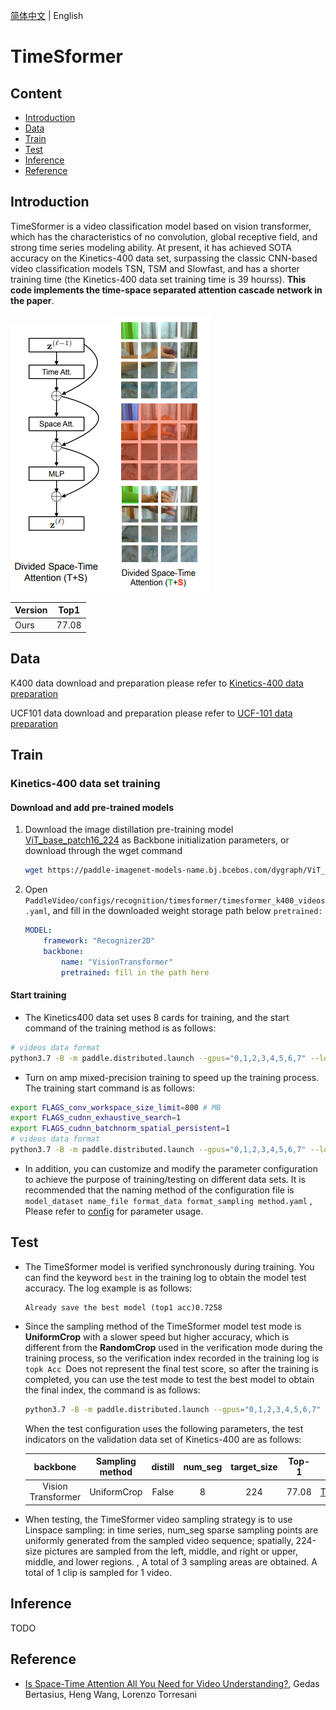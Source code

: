 [简体中文](../../../zh-CN/model_zoo/recognition/timesformer.md) | English

# TimeSformer

## Content

- [Introduction](#Introduction)
- [Data](#DATA)
- [Train](#Train)
- [Test](#Test)
- [Inference](#Inference)
- [Reference](#Reference)


## Introduction

TimeSformer is a video classification model based on vision transformer, which has the characteristics of no convolution, global receptive field, and strong time series modeling ability. At present, it has achieved SOTA accuracy on the Kinetics-400 data set, surpassing the classic CNN-based video classification models TSN, TSM and Slowfast, and has a shorter training time (the Kinetics-400 data set training time is 39 hourss). **This code implements the time-space separated attention cascade network in the paper**.

<img src="../../../images/timesformer_attention_arch.png" alt="image-20210628210446041"/><img src="../../../images/timesformer_attention_visualize.png" alt ="image-20210628210446041" />

| Version | Top1 |
| :------ | :---: |
| Ours | 77.08 |


## Data

K400 data download and preparation please refer to [Kinetics-400 data preparation](../../dataset/k400.md)

UCF101 data download and preparation please refer to [UCF-101 data preparation](../../dataset/ucf101.md)


## Train

### Kinetics-400 data set training

#### Download and add pre-trained models

1. Download the image distillation pre-training model [ViT_base_patch16_224](https://paddle-imagenet-models-name.bj.bcebos.com/dygraph/ViT_base_patch16_224_pretrained.pdparams) as Backbone initialization parameters, or download through the wget command

   ```bash
   wget https://paddle-imagenet-models-name.bj.bcebos.com/dygraph/ViT_base_patch16_224_pretrained.pdparams
   ```

2. Open `PaddleVideo/configs/recognition/timesformer/timesformer_k400_videos.yaml`, and fill in the downloaded weight storage path below `pretrained:`

    ```yaml
    MODEL:
        framework: "Recognizer2D"
        backbone:
            name: "VisionTransformer"
            pretrained: fill in the path here
    ```

#### Start training

- The Kinetics400 data set uses 8 cards for training, and the start command of the training method is as follows:

```bash
# videos data format
python3.7 -B -m paddle.distributed.launch --gpus="0,1,2,3,4,5,6,7" --log_dir=log_timesformer main.py --validate -c configs/recognition/ timesformer/timesformer_k400_videos.yaml
```

- Turn on amp mixed-precision training to speed up the training process. The training start command is as follows:

```bash
export FLAGS_conv_workspace_size_limit=800 # MB
export FLAGS_cudnn_exhaustive_search=1
export FLAGS_cudnn_batchnorm_spatial_persistent=1
# videos data format
python3.7 -B -m paddle.distributed.launch --gpus="0,1,2,3,4,5,6,7" --log_dir=log_timesformer main.py --validate -c configs/recognition/ timesformer/timesformer_k400_videos.yaml
```

- In addition, you can customize and modify the parameter configuration to achieve the purpose of training/testing on different data sets. It is recommended that the naming method of the configuration file is `model_dataset name_file format_data format_sampling method.yaml` , Please refer to [config](../../tutorials/config.md) for parameter usage.


## Test

- The TimeSformer model is verified synchronously during training. You can find the keyword `best` in the training log to obtain the model test accuracy. The log example is as follows:

  ```
  Already save the best model (top1 acc)0.7258
  ```

- Since the sampling method of the TimeSformer model test mode is **UniformCrop** with a slower speed but higher accuracy, which is different from the **RandomCrop** used in the verification mode during the training process, so the verification index recorded in the training log is `topk Acc `Does not represent the final test score, so after the training is completed, you can use the test mode to test the best model to obtain the final index, the command is as follows:

  ```bash
  python3.7 -B -m paddle.distributed.launch --gpus="0,1,2,3,4,5,6,7" --log_dir=log_timesformer main.py --test -c configs/recognition/ timesformer/timesformer_k400_videos.yaml -w "output/TimeSformer/TimeSformer_best.pdparams"
  ```


  When the test configuration uses the following parameters, the test indicators on the validation data set of Kinetics-400 are as follows:
  

  | backbone | Sampling method | distill | num_seg | target_size | Top-1 | checkpoints |
  | :----------------: | :-------------: | :-----: | :-----: | :---------: | :----: | :----------------------------------------------------------: |
  | Vision Transformer | UniformCrop | False | 8 | 224 | 77.08 | [TimeSformer_k400.pdparams](https://videotag.bj.bcebos.com/PaddleVideo-release2.2/TimeSformer_k400.pdparams) |


- When testing, the TimeSformer video sampling strategy is to use Linspace sampling: in time series, num_seg sparse sampling points are uniformly generated from the sampled video sequence; spatially, 224-size pictures are sampled from the left, middle, and right or upper, middle, and lower regions. , A total of 3 sampling areas are obtained. A total of 1 clip is sampled for 1 video.

## Inference
TODO

## Reference

- [Is Space-Time Attention All You Need for Video Understanding?](https://arxiv.org/pdf/2102.05095.pdf), Gedas Bertasius, Heng Wang, Lorenzo Torresani
